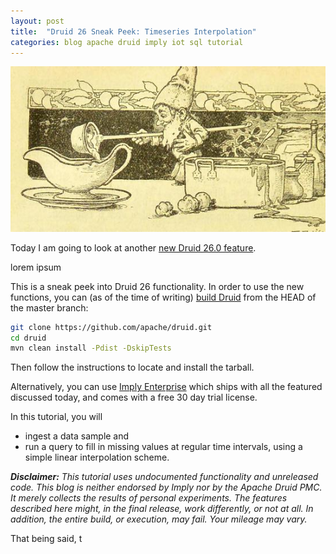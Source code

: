 ```yaml
---
layout: post
title:  "Druid 26 Sneak Peek: Timeseries Interpolation"
categories: blog apache druid imply iot sql tutorial
---
```

![Druid Cookbook](/assets/2021-12-21-elf.jpg)

Today I am going to look at another [new Druid 26.0 feature](https://www.linkedin.com/feed/update/urn:li:activity:7043593237915148288/).

lorem ipsum

This is a sneak peek into Druid 26 functionality. In order to use the new functions, you can (as of the time of writing) [build Druid](https://druid.apache.org/docs/latest/development/build.html) from the HEAD of the master branch:

```bash
git clone https://github.com/apache/druid.git
cd druid
mvn clean install -Pdist -DskipTests
```

Then follow the instructions to locate and install the tarball.

Alternatively, you can use [Imply Enterprise](https://imply.io/download-imply/) which ships with all the featured discussed today, and comes with a free 30 day trial license.

In this tutorial, you will 

- ingest a data sample and
- run a query to fill in missing values at regular time intervals, using a simple linear interpolation scheme.

_**Disclaimer:** This tutorial uses undocumented functionality and unreleased code. This blog is neither endorsed by Imply nor by the Apache Druid PMC. It merely collects the results of personal experiments. The features described here might, in the final release, work differently, or not at all. In addition, the entire build, or execution, may fail. Your mileage may vary._

That being said, t
